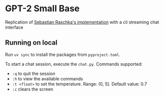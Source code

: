 # GPT-2 Small Base

Replication of [Sebastian Raschka's implementation](https://github.com/rasbt/LLMs-from-scratch) with a cli streaming chat interface


## Running on local

Run `uv sync` to install the packages from `pyproject.toml`.

To start a chat session, execute the `chat.py`. Commands supported:
<br />
- `:q` to quit the session
- `:h` to view the available commands
- `:t <float>` to set the temperature. Range: (0, 5]. Default value: 0.7
- `:c` clears the screen
